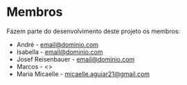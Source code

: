 # Membros

Fazem parte do desenvolvimento deste projeto os membros:

* André - <email@dominio.com>
* Isabella - <email@dominio.com>
* Josef Reisenbauer - <email@dominio.com>
* Marcos - <>
* Maria Micaelle - <micaelle.aguiar21@gmail.com>
